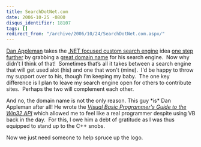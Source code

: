 ```yaml
---
title: SearchDotNet.com
date: 2006-10-25 -0800
disqus_identifier: 18107
tags: []
redirect_from: "/archive/2006/10/24/SearchDotNet.com.aspx/"
---
```


[Dan
Appleman](http://www.danappleman.com/ "Dan Appleman, author and developer")
takes the [.NET focused custom search
engine](https://haacked.com/archive/2006/10/23/My_Very_Own_Search_Engine.aspx ".NET Search Engine")
idea [one step
further](http://www.danappleman.com/?p=49 "Dan Appleman's Search Site")
by grabbing a [great domain
name](http://searchdotnet.com/ "Search DotNet") for his search engine. 
Now why didn’t I think of that!  Sometimes that’s all it takes between a
search engine that will get used alot (his) and one that won't (mine). 
I'd be happy to throw my support over to his, though I’m keeping my
baby.  The one key difference is I plan to leave my search engine open
for others to contribute sites.  Perhaps the two will complement each
other.

And no, the domain name is not the only reason. This guy \*is\* Dan
Appleman after all! He wrote the *[Visual Basic Programmer's Guide to
the Win32
API](http://www.amazon.com/Applemans-Visual-Basic-Programmers-Guide/dp/0672315904 "VB6 Win32 API book")*
which allowed me to feel like a real programmer despite using VB back in
the day.  For this, I owe him a debt of gratitude as I was thus equipped
to stand up to the C++ snobs.

Now we just need someone to help spruce up the logo.

